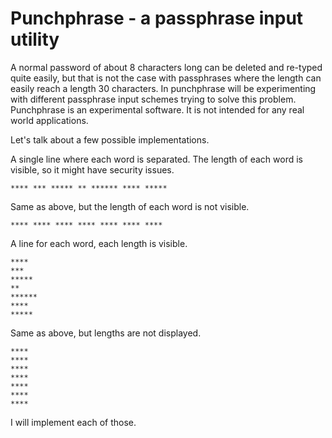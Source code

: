 # Punchphrase - a passphrase input utility

A normal password of about 8 characters long can be deleted and re-typed quite easily, but that is not the case with passphrases where the length can easily reach a length 30 characters. In punchphrase will be experimenting with different passphrase input schemes trying to solve this problem. Punchphrase is an experimental software. It is not intended for any real world applications.

Let's talk about a few possible implementations.

A single line where each word is separated. The length of each word is visible, so it might have security issues.

    **** *** ***** ** ****** **** *****

Same as above, but the length of each word is not visible.

    **** **** **** **** **** **** ****

A line for each word, each length is visible.

    ****
    ***
    *****
    **
    ******
    ****
    *****

Same as above, but lengths are not displayed.

    ****
    ****
    ****
    ****
    ****
    ****
    ****

I will implement each of those.
